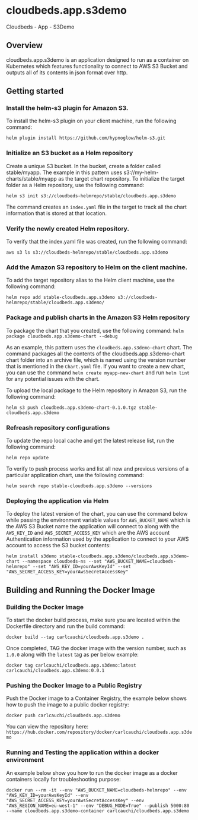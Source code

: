 # cloudbeds.app.s3demo
Cloudbeds - App - S3Demo

## Overview

cloudbeds.app.s3demo is an application designed to run as a container on Kubernetes which features functionality to connect to AWS S3 Bucket and outputs all of its contents in json format over http.

## Getting started

### Install the helm-s3 plugin for Amazon S3.

To install the helm-s3 plugin on your client machine, run the following command:

`helm plugin install https://github.com/hypnoglow/helm-s3.git`

### Initialize an S3 bucket as a Helm repository

Create a unique S3 bucket. In the bucket, create a folder called stable/myapp. The example in this pattern uses s3://my-helm-charts/stable/myapp as the target chart repository.
To initialize the target folder as a Helm repository, use the following command:

`helm s3 init s3://cloudbeds-helmrepo/stable/cloudbeds.app.s3demo`

The command creates an `index.yaml` file in the target to track all the chart information that is stored at that location.

### Verify the newly created Helm repository.

To verify that the index.yaml file was created, run the following command:

`aws s3 ls s3://cloudbeds-helmrepo/stable/cloudbeds.app.s3demo`

### Add the Amazon S3 repository to Helm on the client machine.

To add the target repository alias to the Helm client machine, use the following command:

`helm repo add stable-cloudbeds.app.s3demo s3://cloudbeds-helmrepo/stable/cloudbeds.app.s3demo/`

### Package and publish charts in the Amazon S3 Helm repository

To package the chart that you created, use the following command:
`helm package cloudbeds.app.s3demo-chart --debug`

As an example, this pattern uses the `cloudbeds.app.s3demo-chart` chart. The command packages all the contents of the cloudbeds.app.s3demo-chart chart folder into an archive file, which is named using the version number that is mentioned in the `Chart.yaml` file. If you want to create a new chart, you can use the command `helm create myapp-new-chart` and run `helm lint` for any potential issues with the chart.

To upload the local package to the Helm repository in Amazon S3, run the following command:

`helm s3 push cloudbeds.app.s3demo-chart-0.1.0.tgz stable-cloudbeds.app.s3demo`

### Refreash repository configurations

To update the repo local cache and get the latest release list, run the following command:

`helm repo update`

To verify to push process works and list all new and previous versions of a particular application chart, use the following command:

`helm search repo stable-cloudbeds.app.s3demo --versions`

### Deploying the application via Helm

To deploy the latest version of the chart, you can use the command below while passing the environment variable values for `AWS_BUCKET_NAME` which is the AWS S3 Bucket name the application will connect to along with the `AWS_KEY_ID` and `AWS_SECRET_ACCESS_KEY` which are the AWS account Authentication information used by the application to connect to your AWS account to access the S3 bucket contents:

`helm install s3demo stable-cloudbeds.app.s3demo/cloudbeds.app.s3demo-chart --namespace cloudbeds-ns --set "AWS_BUCKET_NAME=cloudbeds-helmrepo" --set "AWS_KEY_ID=yourAwsKeyId" --set "AWS_SECRET_ACCESS_KEY=yourAwsSecretAccessKey"`

## Building and Running the Docker Image

### Building the Docker Image

To start the docker build process, make sure you are located within the Dockerfile directory and run the build command:

`docker build --tag carlcauchi/cloudbeds.app.s3demo .`

Once completed, TAG the docker image with the version number, such as `1.0.0` along with the `latest` tag as per below example:

`docker tag carlcauchi/cloudbeds.app.s3demo:latest carlcauchi/cloudbeds.app.s3demo:0.0.1`

### Pushing the Docker Image to a Public Registry

Push the Docker image to a Container Registry, the example below shows how to push the image to a public docker registry:

`docker push carlcauchi/cloudbeds.app.s3demo`

You can view the repository here: `https://hub.docker.com/repository/docker/carlcauchi/cloudbeds.app.s3demo`

### Running and Testing the application within a docker environment

An example below show you how to run the docker image as a docker containers locally for troubleshooting purpose:

`docker run --rm -it --env "AWS_BUCKET_NAME=cloudbeds-helmrepo" --env "AWS_KEY_ID=yourAwsKeyId" --env "AWS_SECRET_ACCESS_KEY=yourAwsSecretAccessKey" --env "AWS_REGION_NAME=eu-west-1" --env "DEBUG_MODE=True" --publish 5000:80 --name cloudbeds.app.s3demo-container carlcauchi/cloudbeds.app.s3demo`